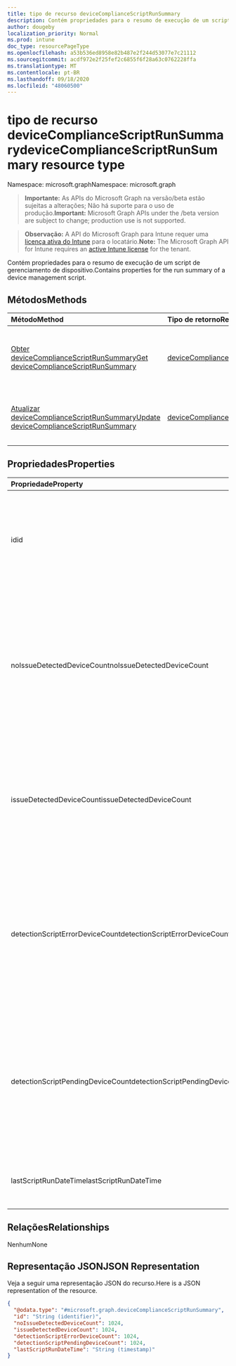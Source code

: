 ```yaml
---
title: tipo de recurso deviceComplianceScriptRunSummary
description: Contém propriedades para o resumo de execução de um script de gerenciamento de dispositivo.
author: dougeby
localization_priority: Normal
ms.prod: intune
doc_type: resourcePageType
ms.openlocfilehash: a53b536ed8958e82b487e2f244d53077e7c21112
ms.sourcegitcommit: acdf972e2f25fef2c6855f6f28a63c0762228ffa
ms.translationtype: MT
ms.contentlocale: pt-BR
ms.lasthandoff: 09/18/2020
ms.locfileid: "48060500"
---
```

# <a name="devicecompliancescriptrunsummary-resource-type"></a><span data-ttu-id="405e9-103">tipo de recurso deviceComplianceScriptRunSummary</span><span class="sxs-lookup"><span data-stu-id="405e9-103">deviceComplianceScriptRunSummary resource type</span></span>

<span data-ttu-id="405e9-104">Namespace: microsoft.graph</span><span class="sxs-lookup"><span data-stu-id="405e9-104">Namespace: microsoft.graph</span></span>

> <span data-ttu-id="405e9-105">**Importante:** As APIs do Microsoft Graph na versão/beta estão sujeitas a alterações; Não há suporte para o uso de produção.</span><span class="sxs-lookup"><span data-stu-id="405e9-105">**Important:** Microsoft Graph APIs under the /beta version are subject to change; production use is not supported.</span></span>

> <span data-ttu-id="405e9-106">**Observação:** A API do Microsoft Graph para Intune requer uma [licença ativa do Intune](https://go.microsoft.com/fwlink/?linkid=839381) para o locatário.</span><span class="sxs-lookup"><span data-stu-id="405e9-106">**Note:** The Microsoft Graph API for Intune requires an [active Intune license](https://go.microsoft.com/fwlink/?linkid=839381) for the tenant.</span></span>

<span data-ttu-id="405e9-107">Contém propriedades para o resumo de execução de um script de gerenciamento de dispositivo.</span><span class="sxs-lookup"><span data-stu-id="405e9-107">Contains properties for the run summary of a device management script.</span></span>

## <a name="methods"></a><span data-ttu-id="405e9-108">Métodos</span><span class="sxs-lookup"><span data-stu-id="405e9-108">Methods</span></span>
|<span data-ttu-id="405e9-109">Método</span><span class="sxs-lookup"><span data-stu-id="405e9-109">Method</span></span>|<span data-ttu-id="405e9-110">Tipo de retorno</span><span class="sxs-lookup"><span data-stu-id="405e9-110">Return Type</span></span>|<span data-ttu-id="405e9-111">Descrição</span><span class="sxs-lookup"><span data-stu-id="405e9-111">Description</span></span>|
|:---|:---|:---|
|[<span data-ttu-id="405e9-112">Obter deviceComplianceScriptRunSummary</span><span class="sxs-lookup"><span data-stu-id="405e9-112">Get deviceComplianceScriptRunSummary</span></span>](../api/intune-devices-devicecompliancescriptrunsummary-get.md)|[<span data-ttu-id="405e9-113">deviceComplianceScriptRunSummary</span><span class="sxs-lookup"><span data-stu-id="405e9-113">deviceComplianceScriptRunSummary</span></span>](../resources/intune-devices-devicecompliancescriptrunsummary.md)|<span data-ttu-id="405e9-114">Leia as propriedades e as relações do objeto [deviceComplianceScriptRunSummary](../resources/intune-devices-devicecompliancescriptrunsummary.md) .</span><span class="sxs-lookup"><span data-stu-id="405e9-114">Read properties and relationships of the [deviceComplianceScriptRunSummary](../resources/intune-devices-devicecompliancescriptrunsummary.md) object.</span></span>|
|[<span data-ttu-id="405e9-115">Atualizar deviceComplianceScriptRunSummary</span><span class="sxs-lookup"><span data-stu-id="405e9-115">Update deviceComplianceScriptRunSummary</span></span>](../api/intune-devices-devicecompliancescriptrunsummary-update.md)|[<span data-ttu-id="405e9-116">deviceComplianceScriptRunSummary</span><span class="sxs-lookup"><span data-stu-id="405e9-116">deviceComplianceScriptRunSummary</span></span>](../resources/intune-devices-devicecompliancescriptrunsummary.md)|<span data-ttu-id="405e9-117">Atualiza as propriedades de um objeto [deviceComplianceScriptRunSummary](../resources/intune-devices-devicecompliancescriptrunsummary.md) .</span><span class="sxs-lookup"><span data-stu-id="405e9-117">Update the properties of a [deviceComplianceScriptRunSummary](../resources/intune-devices-devicecompliancescriptrunsummary.md) object.</span></span>|

## <a name="properties"></a><span data-ttu-id="405e9-118">Propriedades</span><span class="sxs-lookup"><span data-stu-id="405e9-118">Properties</span></span>
|<span data-ttu-id="405e9-119">Propriedade</span><span class="sxs-lookup"><span data-stu-id="405e9-119">Property</span></span>|<span data-ttu-id="405e9-120">Tipo</span><span class="sxs-lookup"><span data-stu-id="405e9-120">Type</span></span>|<span data-ttu-id="405e9-121">Descrição</span><span class="sxs-lookup"><span data-stu-id="405e9-121">Description</span></span>|
|:---|:---|:---|
|<span data-ttu-id="405e9-122">id</span><span class="sxs-lookup"><span data-stu-id="405e9-122">id</span></span>|<span data-ttu-id="405e9-123">Cadeia de caracteres</span><span class="sxs-lookup"><span data-stu-id="405e9-123">String</span></span>|<span data-ttu-id="405e9-124">Chave da entidade de Resumo de execução de script de conformidade do dispositivo.</span><span class="sxs-lookup"><span data-stu-id="405e9-124">Key of the device compliance script run summary entity.</span></span> <span data-ttu-id="405e9-125">Essa propriedade é somente leitura.</span><span class="sxs-lookup"><span data-stu-id="405e9-125">This property is read-only.</span></span>|
|<span data-ttu-id="405e9-126">noIssueDetectedDeviceCount</span><span class="sxs-lookup"><span data-stu-id="405e9-126">noIssueDetectedDeviceCount</span></span>|<span data-ttu-id="405e9-127">Int32</span><span class="sxs-lookup"><span data-stu-id="405e9-127">Int32</span></span>|<span data-ttu-id="405e9-128">Número de dispositivos para os quais o script de detecção não encontrou um problema e o dispositivo está íntegro.</span><span class="sxs-lookup"><span data-stu-id="405e9-128">Number of devices for which the detection script did not find an issue and the device is healthy.</span></span> <span data-ttu-id="405e9-129">Valores válidos-2147483648 a 2147483647</span><span class="sxs-lookup"><span data-stu-id="405e9-129">Valid values -2147483648 to 2147483647</span></span>|
|<span data-ttu-id="405e9-130">issueDetectedDeviceCount</span><span class="sxs-lookup"><span data-stu-id="405e9-130">issueDetectedDeviceCount</span></span>|<span data-ttu-id="405e9-131">Int32</span><span class="sxs-lookup"><span data-stu-id="405e9-131">Int32</span></span>|<span data-ttu-id="405e9-132">Número de dispositivos para os quais o script de detecção encontrou um problema.</span><span class="sxs-lookup"><span data-stu-id="405e9-132">Number of devices for which the detection script found an issue.</span></span> <span data-ttu-id="405e9-133">Valores válidos-2147483648 a 2147483647</span><span class="sxs-lookup"><span data-stu-id="405e9-133">Valid values -2147483648 to 2147483647</span></span>|
|<span data-ttu-id="405e9-134">detectionScriptErrorDeviceCount</span><span class="sxs-lookup"><span data-stu-id="405e9-134">detectionScriptErrorDeviceCount</span></span>|<span data-ttu-id="405e9-135">Int32</span><span class="sxs-lookup"><span data-stu-id="405e9-135">Int32</span></span>|<span data-ttu-id="405e9-136">Número de dispositivos nos quais a execução do script de detecção encontrou um erro e não foi concluída.</span><span class="sxs-lookup"><span data-stu-id="405e9-136">Number of devices on which the detection script execution encountered an error and did not complete.</span></span> <span data-ttu-id="405e9-137">Valores válidos-2147483648 a 2147483647</span><span class="sxs-lookup"><span data-stu-id="405e9-137">Valid values -2147483648 to 2147483647</span></span>|
|<span data-ttu-id="405e9-138">detectionScriptPendingDeviceCount</span><span class="sxs-lookup"><span data-stu-id="405e9-138">detectionScriptPendingDeviceCount</span></span>|<span data-ttu-id="405e9-139">Int32</span><span class="sxs-lookup"><span data-stu-id="405e9-139">Int32</span></span>|<span data-ttu-id="405e9-140">Número de dispositivos que ainda não executaram a versão mais recente do script de conformidade do dispositivo.</span><span class="sxs-lookup"><span data-stu-id="405e9-140">Number of devices which have not yet run the latest version of the device compliance script.</span></span> <span data-ttu-id="405e9-141">Valores válidos-2147483648 a 2147483647</span><span class="sxs-lookup"><span data-stu-id="405e9-141">Valid values -2147483648 to 2147483647</span></span>|
|<span data-ttu-id="405e9-142">lastScriptRunDateTime</span><span class="sxs-lookup"><span data-stu-id="405e9-142">lastScriptRunDateTime</span></span>|<span data-ttu-id="405e9-143">DateTimeOffset</span><span class="sxs-lookup"><span data-stu-id="405e9-143">DateTimeOffset</span></span>|<span data-ttu-id="405e9-144">Hora da última execução para o script em todos os dispositivos</span><span class="sxs-lookup"><span data-stu-id="405e9-144">Last run time for the script across all devices</span></span>|

## <a name="relationships"></a><span data-ttu-id="405e9-145">Relações</span><span class="sxs-lookup"><span data-stu-id="405e9-145">Relationships</span></span>
<span data-ttu-id="405e9-146">Nenhum</span><span class="sxs-lookup"><span data-stu-id="405e9-146">None</span></span>

## <a name="json-representation"></a><span data-ttu-id="405e9-147">Representação JSON</span><span class="sxs-lookup"><span data-stu-id="405e9-147">JSON Representation</span></span>
<span data-ttu-id="405e9-148">Veja a seguir uma representação JSON do recurso.</span><span class="sxs-lookup"><span data-stu-id="405e9-148">Here is a JSON representation of the resource.</span></span>
<!-- {
  "blockType": "resource",
  "keyProperty": "id",
  "@odata.type": "microsoft.graph.deviceComplianceScriptRunSummary"
}
-->
``` json
{
  "@odata.type": "#microsoft.graph.deviceComplianceScriptRunSummary",
  "id": "String (identifier)",
  "noIssueDetectedDeviceCount": 1024,
  "issueDetectedDeviceCount": 1024,
  "detectionScriptErrorDeviceCount": 1024,
  "detectionScriptPendingDeviceCount": 1024,
  "lastScriptRunDateTime": "String (timestamp)"
}
```






